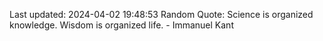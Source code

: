 Last updated: 2024-04-02 19:48:53
Random Quote: Science is organized knowledge. Wisdom is organized life. - Immanuel Kant